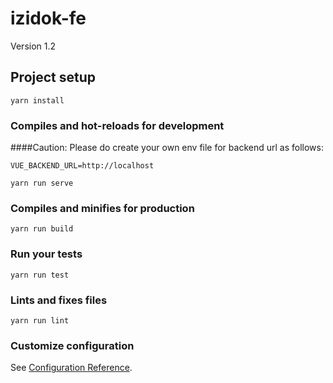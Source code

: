 # izidok-fe

Version 1.2

## Project setup
```
yarn install
```

### Compiles and hot-reloads for development
####Caution:
Please do create your own env file for backend url as follows:
```
VUE_BACKEND_URL=http://localhost
```
```
yarn run serve
```

### Compiles and minifies for production
```
yarn run build
```

### Run your tests
```
yarn run test
```

### Lints and fixes files
```
yarn run lint
```

### Customize configuration
See [Configuration Reference](https://cli.vuejs.org/config/).
